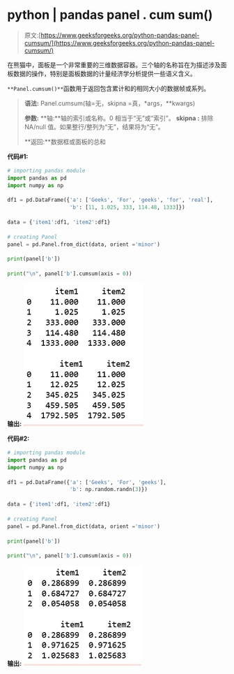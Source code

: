 # python | pandas panel . cum sum()

> 原文:[https://www.geeksforgeeks.org/python-pandas-panel-cumsum/](https://www.geeksforgeeks.org/python-pandas-panel-cumsum/)

在熊猫中，面板是一个非常重要的三维数据容器。三个轴的名称旨在为描述涉及面板数据的操作，特别是面板数据的计量经济学分析提供一些语义含义。

`**Panel.cumsum()**`函数用于返回包含累计和的相同大小的数据帧或系列。

> **语法:** Panel.cumsum(轴=无，skipna =真，*args，**kwargs)
> 
> **参数:**
> **轴:**轴的索引或名称。0 相当于“无”或“索引”。
> **skipna :** 排除 NA/null 值。如果整行/整列为“无”，结果将为“无”。
> 
> **返回:**数据框或面板的总和

**代码#1:**

```py
# importing pandas module 
import pandas as pd 
import numpy as np

df1 = pd.DataFrame({'a': ['Geeks', 'For', 'geeks', 'for', 'real'], 
                    'b': [11, 1.025, 333, 114.48, 1333]})

data = {'item1':df1, 'item2':df1}

# creating Panel 
panel = pd.Panel.from_dict(data, orient ='minor')

print(panel['b'])

print("\n", panel['b'].cumsum(axis = 0))
```

**输出:**
![](img/7133e90f6f47dcc3624384ce6d6d9a56.png)

**代码#2:**

```py
# importing pandas module 
import pandas as pd 
import numpy as np

df1 = pd.DataFrame({'a': ['Geeks', 'For', 'geeks'], 
                    'b': np.random.randn(3)})

data = {'item1':df1, 'item2':df1}

# creating Panel 
panel = pd.Panel.from_dict(data, orient ='minor')

print(panel['b'])

print("\n", panel['b'].cumsum(axis = 0))
```

**输出:**
![](img/ee81512979e97ceed29f403bb3b18ea0.png)
